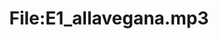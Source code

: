 ---
title: File:E1_allavegana.mp3
recording of: allavegana
reading speed: slow
speaker: E
license: CC0
---